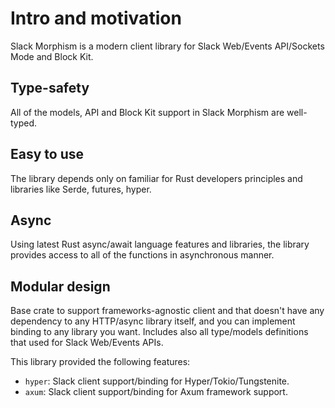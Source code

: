 # Intro and motivation

Slack Morphism is a modern client library for Slack Web/Events API/Sockets Mode and Block Kit.

## Type-safety 
All of the models, API and Block Kit support in Slack Morphism are well-typed.

## Easy to use
The library depends only on familiar for Rust developers principles and libraries like Serde, futures, hyper.

## Async
Using latest Rust async/await language features and libraries, the library provides access to all of the functions 
in asynchronous manner.

## Modular design

Base crate to support frameworks-agnostic client and that doesn't have any dependency to any HTTP/async library itself, and you can implement binding to any library you want.
Includes also all type/models definitions that used for Slack Web/Events APIs.

This library provided the following features:
- `hyper`: Slack client support/binding for Hyper/Tokio/Tungstenite.
- `axum`:  Slack client support/binding for Axum framework support.
